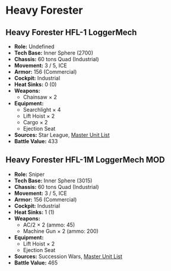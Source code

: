 # Heavy Forester
## Heavy Forester HFL-1 LoggerMech
- **Role:** Undefined
- **Tech Base:** Inner Sphere (2700)
- **Chassis:** 60 tons Quad (Industrial)
- **Movement:** 3 / 5, ICE
- **Armor:** 156 (Commercial)
- **Cockpit:** Industrial
- **Heat Sinks:** 0 (0)
- **Weapons:**
  - Chainsaw × 2
- **Equipment:**
  - Searchlight × 4
  - Lift Hoist × 2
  - Cargo × 2
  - Ejection Seat
- **Sources:** Star League, [Master Unit List](http://masterunitlist.info/Unit/Details/4529/heavy-forester-hfl-1-loggermech)
- **Battle Value:** 433

## Heavy Forester HFL-1M LoggerMech MOD
- **Role:** Sniper
- **Tech Base:** Inner Sphere (3015)
- **Chassis:** 60 tons Quad (Industrial)
- **Movement:** 3 / 5, ICE
- **Armor:** 156 (Commercial)
- **Cockpit:** Industrial
- **Heat Sinks:** 1 (1)
- **Weapons:**
  - AC/2 × 2 (ammo: 45)
  - Machine Gun × 2 (ammo: 200)
- **Equipment:**
  - Lift Hoist × 2
  - Ejection Seat
- **Sources:** Succession Wars, [Master Unit List](http://masterunitlist.info/Unit/Details/7871/heavy-forester-hfl-1m-loggermech-mod)
- **Battle Value:** 465

